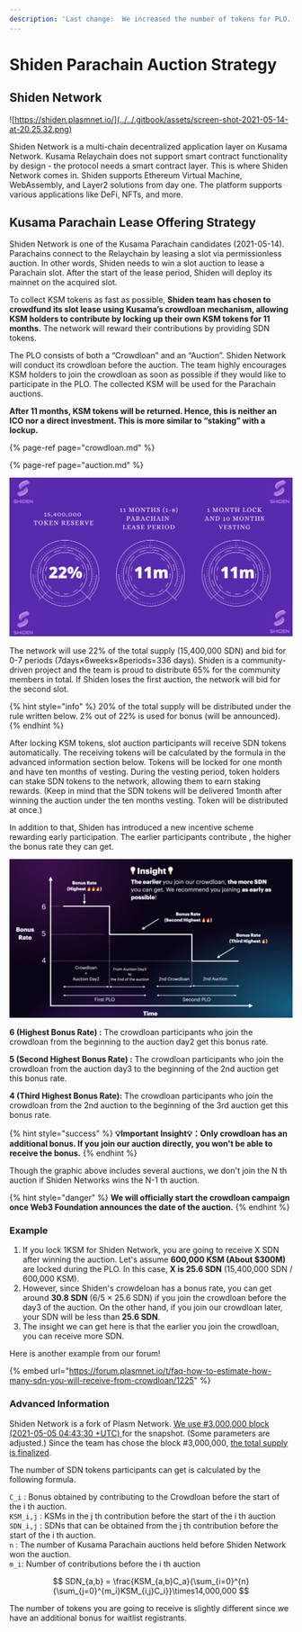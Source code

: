 ```yaml
---
description: 'Last change:  We increased the number of tokens for PLO.'
---
```


# Shiden Parachain Auction Strategy

## Shiden Network

![https://shiden.plasmnet.io/](../../.gitbook/assets/screen-shot-2021-05-14-at-20.25.32.png)

Shiden Network is a multi-chain decentralized application layer on Kusama Network. Kusama Relaychain does not support smart contract functionality by design - the protocol needs a smart contract layer. This is where Shiden Network comes in. Shiden supports Ethereum Virtual Machine, WebAssembly, and Layer2 solutions from day one. The platform supports various applications like DeFi, NFTs, and more.

## Kusama Parachain Lease Offering Strategy

Shiden Network is one of the Kusama Parachain candidates \(2021-05-14\). Parachains connect to the Relaychain by leasing a slot via permissionless auction. In other words, Shiden needs to win a slot auction to lease a Parachain slot. After the start of the lease period, Shiden will deploy its mainnet on the acquired slot.

To collect KSM tokens as fast as possible, **Shiden team has chosen to crowdfund its slot lease using Kusama’s crowdloan mechanism, allowing KSM holders to contribute by locking up their own KSM tokens for 11 months.** The network will reward their contributions by providing SDN tokens.

The PLO consists of both a “Crowdloan” and an “Auction”. Shiden Network will conduct its crowdloan before the auction. The team highly encourages KSM holders to join the crowdloan as soon as possible if they would like to participate in the PLO. The collected KSM  will be used for the Parachain auctions. 

**After 11 months, KSM tokens will be returned. Hence, this is neither an ICO nor a direct investment. This is more similar to “staking” with a lockup.** 

{% page-ref page="crowdloan.md" %}

{% page-ref page="auction.md" %}

![](../../.gitbook/assets/screen-shot-2021-05-20-at-23.43.54.png)

The network will use 22% of the total supply \(15,400,000 SDN\) and bid for 0-7 periods \(7days×6weeks×8periods=336 days\). Shiden is a community-driven project and the team is proud to distribute 65% for the community members in total. If Shiden loses the first auction, the network will bid for the second slot.

{% hint style="info" %}
20% of the total supply will be distributed under the rule written below. 2% out of 22% is used for bonus \(will be announced\).‌
{% endhint %}

After locking KSM tokens, slot auction participants will receive SDN tokens automatically. The receiving tokens will be calculated by the formula in the advanced information section below. Tokens will be locked for one month and have ten months of vesting. During the vesting period, token holders can stake SDN tokens to the network, allowing them to earn staking rewards. \(Keep in mind that the SDN tokens will be delivered 1month after winning the auction under the ten months vesting. Token will be distributed at once.\)‌

In addition to that, Shiden has introduced a new incentive scheme rewarding early participation. The earlier participants contribute , the higher the bonus rate they can get.

![](../../.gitbook/assets/screen-shot-2021-05-20-at-1.07.22.png)

**6 \(Highest Bonus Rate\) :** The crowdloan participants who join the crowdloan from the beginning to the auction day2 get this bonus rate.

**5 \(Second Highest Bonus Rate\) :** The crowdloan participants who join the crowdloan from the auction day3 to the beginning of the 2nd auction get this bonus rate.

**4 \(Third Highest Bonus Rate\):** The crowdloan participants who join the crowdloan from the 2nd auction to the beginning of the 3rd auction get this bonus rate.

{% hint style="success" %}
**💡Important  Insight💡：Only crowdloan has an additional bonus. If you join our auction directly, you won't be able to receive the bonus.** 
{% endhint %}

Though the graphic above includes several auctions, we don't join the N th auction if Shiden Networks wins the N-1 th auction.  

{% hint style="danger" %}
**We will officially start the crowdloan campaign once Web3 Foundation announces the date of the auction.**
{% endhint %}

### Example

1. If you lock 1KSM for Shiden Network, you are going to receive X SDN after winning the auction. Let's assume **600,000 KSM \(About $300M\)** are locked during the PLO. In this case, **X is 25.6 SDN** \(15,400,000 SDN / 600,000 KSM\).  
2. However, since Shiden's crowdeloan has a bonus rate, you can get around  **30.8 SDN** \(6/5 × 25.6 SDN\)  if you join the crowdloan before the day3 of the auction. On the other hand, if you join our crowdloan later, your SDN will be less than **25.6 SDN**.
3. The insight we can get here is that the earlier you join the crowdloan, you can receive more SDN. 

Here is another example from our forum!

{% embed url="https://forum.plasmnet.io/t/faq-how-to-estimate-how-many-sdn-you-will-receive-from-crowdloan/1225" %}

### Advanced Information

Shiden Network is a fork of Plasm Network. [We use \#3,000,000 block \(2021-05-05 04:43:30 +UTC\) ](https://plasm.subscan.io/block/3000000) for the snapshot. \(Some parameters are adjusted.\)  Since the team has chose the block \#3,000,000, [the total supply is finalized](https://forum.plasmnet.io/t/finalizing-shidens-parameters-for-the-launch/1198%20). 

The number of SDN tokens participants can get is calculated  by the following formula.

`C_i` : Bonus obtained by contributing to the Crowdloan before the start of the i th auction.  
`KSM_i,j` : KSMs in the j th contribution before the start of the i th auction  
`SDN_i,j` : SDNs that can be obtained from the j th contribution before the start of the i th auction.  
`n` : The number of Kusama Parachain auctions held before Shiden Network won the auction.  
`m_i`: Number of contributions before the i th auction

$$
SDN_{a,b} = \frac{KSM_{a,b}C_a}{\sum_{i=0}^{n}{\sum_{j=0}^{m_i}KSM_{i,j}C_i}}\times14,000,000
$$

The number of tokens you are going to receive is slightly different since we have an additional bonus for waitlist registrants.

